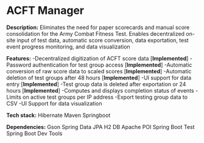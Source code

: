 # ACFT Manager
**Description:** Eliminates the need for paper scorecards and manual score consolidation for the Army Combat Fitness Test. Enables decentralized on-site input of test data, automatic score conversion, data exportation, test event progress monitoring, and data visualization

**Features:**
-Decentralized digitization of ACFT score data [**Implemented**]
-Password authentication for test group access [**Implemented**]
-Automatic conversion of raw score data to scaled scores [**Implemented**]
-Automatic deletion of test groups after 48 hours [**Implemented**]
-UI support for data entry [**Implemented**]
-Test group data is deleted after exportation or 24 hours [**Implemented**]
-Computes and displays completion status of events
-Limits on active test groups per IP address
-Export testing group data to CSV 
-UI Support for data visualization 

**Tech stack:** 
   Hibernate 
   Maven 
   Springboot
   
**Dependencies:**
   Gson
   Spring Data JPA
   H2 DB
   Apache POI
   Spring Boot Test
   Spring Boot Dev Tools








